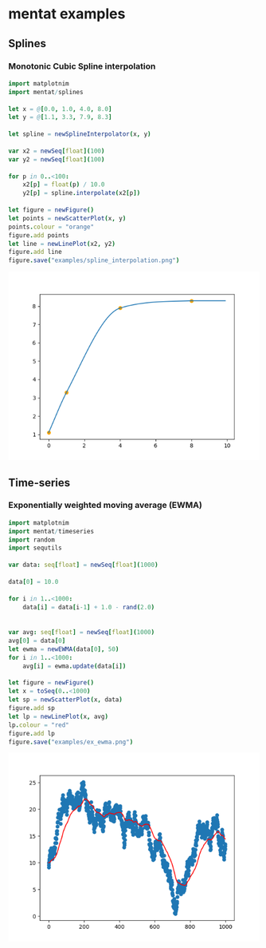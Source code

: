 # mentat examples

## Splines
<a name="splines"></a>

### Monotonic Cubic Spline interpolation

```nim
import matplotnim
import mentat/splines

let x = @[0.0, 1.0, 4.0, 8.0]
let y = @[1.1, 3.3, 7.9, 8.3]

let spline = newSplineInterpolator(x, y)

var x2 = newSeq[float](100)
var y2 = newSeq[float](100)

for p in 0..<100:
    x2[p] = float(p) / 10.0
    y2[p] = spline.interpolate(x2[p])

let figure = newFigure()
let points = newScatterPlot(x, y)
points.colour = "orange"
figure.add points
let line = newLinePlot(x2, y2)
figure.add line
figure.save("examples/spline_interpolation.png")
```

![](spline_interpolation.png)

## Time-series

### Exponentially weighted moving average (EWMA)
<a name="ewma"></a>

```nim
import matplotnim
import mentat/timeseries
import random
import sequtils

var data: seq[float] = newSeq[float](1000)

data[0] = 10.0

for i in 1..<1000:
    data[i] = data[i-1] + 1.0 - rand(2.0)


var avg: seq[float] = newSeq[float](1000)
avg[0] = data[0]
let ewma = newEWMA(data[0], 50)
for i in 1..<1000:
    avg[i] = ewma.update(data[i])

let figure = newFigure()
let x = toSeq(0..<1000)
let sp = newScatterPlot(x, data)
figure.add sp
let lp = newLinePlot(x, avg)
lp.colour = "red"
figure.add lp
figure.save("examples/ex_ewma.png")
```

![](ex_ewma.png)